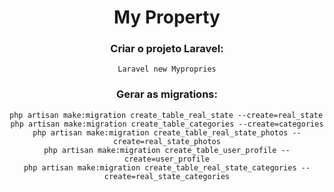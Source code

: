 <center>
<h1>My Property</h1>

<h3>Criar o projeto Laravel:</h3>

    Laravel new Mypropries

<h3>Gerar as migrations:</h3>

    php artisan make:migration create_table_real_state --create=real_state  
    php artisan make:migration create_table_categories --create=categories
    php artisan make:migration create_table_real_state_photos --create=real_state_photos
    php artisan make:migration create_table_user_profile --create=user_profile
    php artisan make:migration create_table_real_state_categories --create=real_state_categories
</center>
